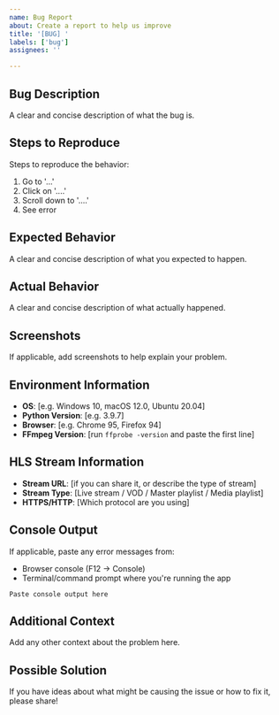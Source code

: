 ```yaml
---
name: Bug Report
about: Create a report to help us improve
title: '[BUG] '
labels: ['bug']
assignees: ''

---
```


## Bug Description
A clear and concise description of what the bug is.

## Steps to Reproduce
Steps to reproduce the behavior:
1. Go to '...'
2. Click on '....'
3. Scroll down to '....'
4. See error

## Expected Behavior
A clear and concise description of what you expected to happen.

## Actual Behavior
A clear and concise description of what actually happened.

## Screenshots
If applicable, add screenshots to help explain your problem.

## Environment Information
- **OS**: [e.g. Windows 10, macOS 12.0, Ubuntu 20.04]
- **Python Version**: [e.g. 3.9.7]
- **Browser**: [e.g. Chrome 95, Firefox 94]
- **FFmpeg Version**: [run `ffprobe -version` and paste the first line]

## HLS Stream Information
- **Stream URL**: [if you can share it, or describe the type of stream]
- **Stream Type**: [Live stream / VOD / Master playlist / Media playlist]
- **HTTPS/HTTP**: [Which protocol are you using]

## Console Output
If applicable, paste any error messages from:
- Browser console (F12 -> Console)
- Terminal/command prompt where you're running the app

```
Paste console output here
```

## Additional Context
Add any other context about the problem here.

## Possible Solution
If you have ideas about what might be causing the issue or how to fix it, please share!
